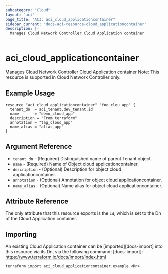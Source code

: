 ```yaml
---
subcategory: "Cloud"
layout: "aci"
page_title: "ACI: aci_cloud_applicationcontainer"
sidebar_current: "docs-aci-resource-cloud_applicationcontainer"
description: |-
  Manages Cloud Network Controller Cloud Application container
---
```


# aci_cloud_applicationcontainer #
Manages Cloud Network Controller Cloud Application container
Note: This resource is supported in Cloud Network Controller only.
## Example Usage ##

```hcl
resource "aci_cloud_applicationcontainer" "foo_clou_app" {
  tenant_dn  = aci_tenant.dev_tenant.id
  name       = "demo_cloud_app"
  description = "From terraform"
  annotation = "tag_cloud_app"
  name_alias = "alias_app"
}

```
## Argument Reference ##
* `tenant_dn` - (Required) Distinguished name of parent Tenant object.
* `name` - (Required) Name of Object cloud applicationcontainer.
* `description` - (Optional) Description for object cloud applicationcontainer.
* `annotation` - (Optional) Annotation for object cloud applicationcontainer.
* `name_alias` - (Optional) Name alias for object cloud applicationcontainer.



## Attribute Reference

The only attribute that this resource exports is the `id`, which is set to the
Dn of the Cloud Application container.

## Importing ##

An existing Cloud Application container can be [imported][docs-import] into this resource via its Dn, via the following command:
[docs-import]: https://www.terraform.io/docs/import/index.html


```
terraform import aci_cloud_applicationcontainer.example <Dn>
```